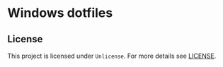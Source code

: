 # Windows dotfiles

## License

This project is licensed under `Unlicense`. For more details see [LICENSE](LICENSE).
